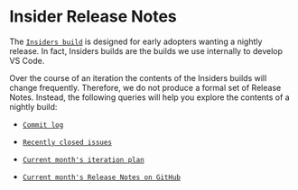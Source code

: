 # Insider Release Notes

The
[`Insiders build`](https://code.visualstudio.com/blogs/2016/05/23/evolution-of-insiders)
is designed for early adopters wanting a nightly release. In fact, Insiders
builds are the builds we use internally to develop VS Code.

Over the course of an iteration the contents of the Insiders builds will change
frequently. Therefore, we do not produce a formal set of Release Notes. Instead,
the following queries will help you explore the contents of a nightly build:

-   [`Commit log`](https://github.com/microsoft/vscode/commits/main)

-   [`Recently closed issues`](https://github.com/microsoft/vscode/issues?utf8=%E2%9C%93&q=is%3Aissue+is%3Aclosed)

-   [`Current month's iteration plan`](https://github.com/microsoft/vscode/issues?utf8=%E2%9C%93&q=is%3Aissue+label%3Aiteration-plan+)

-   [`Current month's Release Notes on GitHub`](https://github.com/microsoft/vscode-docs/blob/vnext/release-notes)
